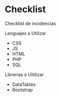 # Checklist
Checklist de incidencias

Lenguajes a Utilizar
- CSS
- JS
- HTML
- PHP
- SQL

Librerias a Uitilizar
- DataTables
- Bootstrap
